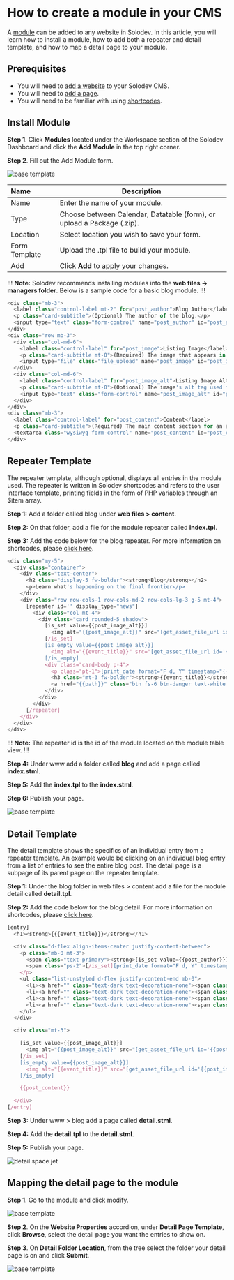 # How to create a module in your CMS

A <a href="/workspace/modules/">module</a> can be added to any website in Solodev. In this article, you will learn how to install a module, how to add both a repeater and detail template, and how to map a detail page to your module.

## Prerequisites 

-	You will need to <a href="/tutorials/add-website/">add a website</a> to your Solodev CMS.
-	You will need to <a href="/workspace/websites/manage-folder/add-page/">add a page</a>.
-	You will need to be familiar with using <a href="/shortcodes/">shortcodes</a>.

## Install Module

**Step 1**.	Click **Modules** located under the Workspace section of the Solodev Dashboard and click the **Add Module** in the top right corner.

**Step 2**.	Fill out the Add Module form.

<img src="../../../images/add-module.png" alt="base template" style="display: block"></a>

**Name** | **Description**
:--- | ---
Name | Enter the name of your module.
Type | Choose between Calendar, Datatable (form), or upload a Package (.zip).
Location | Select location you wish to save your form.
Form Template | Upload the .tpl file to build your module.
Add | Click **Add** to apply your changes.

!!! **Note:**
Solodev recommends installing modules into the **web files -> managers folder**. Below is a sample code for a basic blog module.
!!!

```js
<div class="mb-3">
  <label class="control-label mt-2" for="post_author">Blog Author</label>
  <p class="card-subtitle">(Optional) The author of the blog.</p>
  <input type="text" class="form-control" name="post_author" id="post_author">
</div>
<div class="row mb-3">
  <div class="col-md-6">
    <label class="control-label" for="post_image">Listing Image</label>
    <p class="card-subtitle mt-0">(Required) The image that appears in the post and normal blogroll feed. Dimensions: 951px by 561px.</p>
    <input type="file" class="file_upload" name="post_image" id="post_image">
  </div>
  <div class="col-md-6">
    <label class="control-label" for="post_image_alt">Listing Image Alt Tag</label>
    <p class="card-subtitle mt-0">(Optional) The image's alt tag used for ADA compliance.</p>
    <input type="text" class="form-control" name="post_image_alt" id="post_image_alt">
  </div>
</div>
<div class="mb-3">
  <label class="control-label" for="post_content">Content</label>
  <p class="card-subtitle">(Required) The main content section for an article.</p>
  <textarea class="wysiwyg form-control" name="post_content" id="post_content"></textarea>
</div>
```


## Repeater Template

The repeater template, although optional, displays all entries in the module used. The repeater is written in Solodev shortcodes and refers to the user interface template, printing fields in the form of PHP variables through an $item array.

**Step 1:** Add a folder called blog under **web files > content**.

**Step 2:**  On that folder, add a file for the module repeater called **index.tpl**.

**Step 3:** Add the code below for the blog repeater. For more information on shortcodes, please <a href="/shortcodes/shortcodes-for-modules/">click here</a>.

```js
<div class="my-5">
  <div class="container">
    <div class="text-center">
      <h2 class="display-5 fw-bolder"><strong>Blog</strong></h2>
      <p>Learn what's happening on the final frontier</p>
    </div>
    <div class="row row-cols-1 row-cols-md-2 row-cols-lg-3 g-5 mt-4">
      [repeater id='' display_type="news"]
        <div class="col mt-4">
          <div class="card rounded-5 shadow">
            [is_set value={{post_image_alt}}]
              <img alt="{{post_image_alt}}" src="[get_asset_file_url id='{{post_image}}']" class="img-fluid rounded-top-5">
            [/is_set]
            [is_empty value={{post_image_alt}}]
              <img alt="{{event_title}}" src="[get_asset_file_url id='{{post_image}}']" class="img-fluid rounded-top-5">
            [/is_empty]
            <div class="card-body p-4">
              <p class="pt-1">[print_date format="F d, Y" timestamp="{{start_time}}"]</p>
              <h3 class="mt-3 fw-bolder"><strong>{{event_title}}</strong></h3>
              <a href="{{path}}" class="btn fs-6 btn-danger text-white my-3"><strong>Learn More</strong></a>
            </div>
          </div>
        </div>
      [/repeater]
    </div>
  </div>
</div>
```

!!! **Note:**
The repeater id is the id of the module located on the module table view.
!!!

**Step 4:** Under www add a folder called **blog** and add a page called **index.stml**.

**Step 5:** Add the **index.tpl** to the **index.stml**.

**Step 6:** Publish your page.

<img src="../../../images/blog-spacejet.jpg" alt="base template" style="display: block"></a>

## Detail Template

The detail template shows the specifics of an individual entry from a repeater template. An example would be clicking on an individual blog entry from a list of entries to see the entire blog post. The detail page is a subpage of its parent page on the repeater template.

**Step 1:** Under the blog folder in web files > content add a file for the module detail called **detail.tpl**.

**Step 2:** Add the code below for the blog detail. For more information on shortcodes, please <a href="/shortcodes/shortcodes-for-modules/">click here</a>.

```js
[entry]
  <h1><strong>{{{event_title}}}</strong></h1>

  <div class="d-flex align-items-center justify-content-between">
    <p class="mb-0 mt-3">
      <span class="text-primary"><strong>[is_set value={{post_author}}]By David Smith[/is_set]</strong> [is_set value={{post_author}}]</span>
      <span class="ps-2">[/is_set][print_date format="F d, Y" timestamp="{{start_time}}"][is_set value={{post_author}}]</span>[/is_set]
    </p>
    <ul class="list-unstyled d-flex justify-content-end mb-0">
      <li><a href="" class="text-dark text-decoration-none"><span class="fa-fw fa-brands me-2 fa-twitter"></span><span class="sr-only">Twitter</span></a></li>
      <li><a href="" class="text-dark text-decoration-none"><span class="fa-fw fa-brands me-2 fa-facebook-f"></span><span class="sr-only">Facebook</span></a></li>
      <li><a href="" class="text-dark text-decoration-none"><span class="fa-fw fa-brands me-2 fa-linkedin-in"></span><span class="sr-only">Linkedin</span></a></li>
      <li><a href="" class="text-dark text-decoration-none"><span class="fa-fw fa-regular fa-envelope"></span><span class="sr-only">Email</span></a></li>
    </ul>
  </div>

  <div class="mt-3">

    [is_set value={{post_image_alt}}]
      <img alt="{{post_image_alt}}" src="[get_asset_file_url id='{{post_image}}']" class="w-100 my-4">
    [/is_set]
    [is_empty value={{post_image_alt}}]
      <img alt="{{event_title}}" src="[get_asset_file_url id='{{post_image}}']" class="w-100 my-4">
    [/is_empty]

    {{post_content}}

  </div>
[/entry]
```

**Step 3:** Under www > blog add a page called **detail.stml**.

**Step 4:** Add the **detail.tpl** to the **detail.stml**.

**Step 5:** Publish your page.

<img src="../../../images/detail-spacejet.jpg" alt="detail space jet" style="display: block"></a>

## Mapping the detail page to the module

**Step 1**.	Go to the module and click modify.

<img src="../../../images/modify-calendar.png" alt="base template" style="display: block"></a>

**Step 2**.	On the **Website Properties** accordion, under **Detail Page Template**, click **Browse**, select the detail page you want the entries to show on.

**Step 3**.	On **Detail Folder Location**, from the tree select the folder your detail page is on and click **Submit**.

<img src="../../../images/modify-detail.png" alt="base template" style="display: block"></a>

